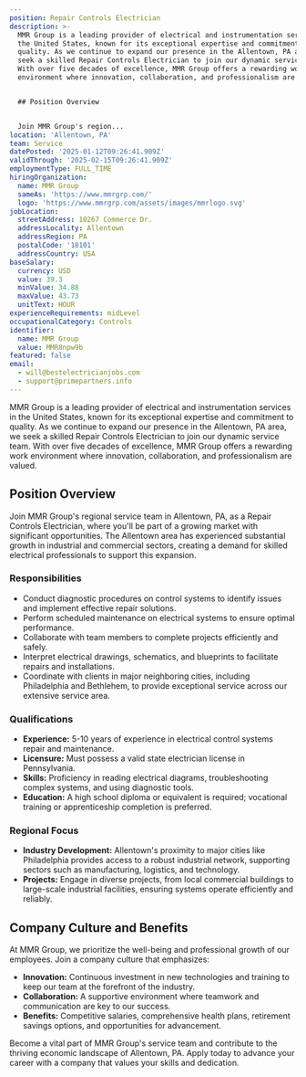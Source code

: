 ```yaml
---
position: Repair Controls Electrician
description: >-
  MMR Group is a leading provider of electrical and instrumentation services in
  the United States, known for its exceptional expertise and commitment to
  quality. As we continue to expand our presence in the Allentown, PA area, we
  seek a skilled Repair Controls Electrician to join our dynamic service team.
  With over five decades of excellence, MMR Group offers a rewarding work
  environment where innovation, collaboration, and professionalism are valued.


  ## Position Overview


  Join MMR Group's region...
location: 'Allentown, PA'
team: Service
datePosted: '2025-01-12T09:26:41.909Z'
validThrough: '2025-02-15T09:26:41.909Z'
employmentType: FULL_TIME
hiringOrganization:
  name: MMR Group
  sameAs: 'https://www.mmrgrp.com/'
  logo: 'https://www.mmrgrp.com/assets/images/mmrlogo.svg'
jobLocation:
  streetAddress: 10267 Commerce Dr.
  addressLocality: Allentown
  addressRegion: PA
  postalCode: '18101'
  addressCountry: USA
baseSalary:
  currency: USD
  value: 39.3
  minValue: 34.88
  maxValue: 43.73
  unitText: HOUR
experienceRequirements: midLevel
occupationalCategory: Controls
identifier:
  name: MMR Group
  value: MMR8npw9b
featured: false
email:
  - will@bestelectricianjobs.com
  - support@primepartners.info
---
```




MMR Group is a leading provider of electrical and instrumentation services in the United States, known for its exceptional expertise and commitment to quality. As we continue to expand our presence in the Allentown, PA area, we seek a skilled Repair Controls Electrician to join our dynamic service team. With over five decades of excellence, MMR Group offers a rewarding work environment where innovation, collaboration, and professionalism are valued.

## Position Overview

Join MMR Group's regional service team in Allentown, PA, as a Repair Controls Electrician, where you'll be part of a growing market with significant opportunities. The Allentown area has experienced substantial growth in industrial and commercial sectors, creating a demand for skilled electrical professionals to support this expansion.

### Responsibilities

- Conduct diagnostic procedures on control systems to identify issues and implement effective repair solutions.
- Perform scheduled maintenance on electrical systems to ensure optimal performance.
- Collaborate with team members to complete projects efficiently and safely.
- Interpret electrical drawings, schematics, and blueprints to facilitate repairs and installations.
- Coordinate with clients in major neighboring cities, including Philadelphia and Bethlehem, to provide exceptional service across our extensive service area.

### Qualifications

- **Experience:** 5-10 years of experience in electrical control systems repair and maintenance.
- **Licensure:** Must possess a valid state electrician license in Pennsylvania.
- **Skills:** Proficiency in reading electrical diagrams, troubleshooting complex systems, and using diagnostic tools.
- **Education:** A high school diploma or equivalent is required; vocational training or apprenticeship completion is preferred.

### Regional Focus

- **Industry Development:** Allentown's proximity to major cities like Philadelphia provides access to a robust industrial network, supporting sectors such as manufacturing, logistics, and technology.
- **Projects:** Engage in diverse projects, from local commercial buildings to large-scale industrial facilities, ensuring systems operate efficiently and reliably.

## Company Culture and Benefits

At MMR Group, we prioritize the well-being and professional growth of our employees. Join a company culture that emphasizes:

- **Innovation:** Continuous investment in new technologies and training to keep our team at the forefront of the industry.
- **Collaboration:** A supportive environment where teamwork and communication are key to our success.
- **Benefits:** Competitive salaries, comprehensive health plans, retirement savings options, and opportunities for advancement.

Become a vital part of MMR Group's service team and contribute to the thriving economic landscape of Allentown, PA. Apply today to advance your career with a company that values your skills and dedication.
